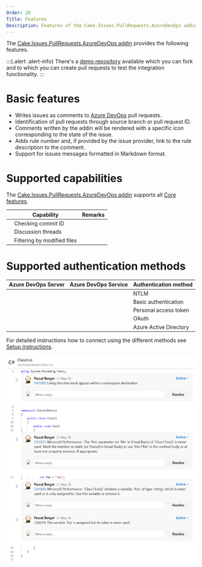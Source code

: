 ```yaml
---
Order: 20
Title: Features
Description: Features of the Cake.Issues.PullRequests.AzureDevOps addin.
---
```

The [Cake.Issues.PullRequests.AzureDevOps addin] provides the following features.

:::{.alert .alert-info}
There's a [demo repository] available which you can fork and to which you can create pull requests to test the integration functionality.
:::

# Basic features

* Writes issues as comments to [Azure DevOps] pull requests.
* Identification of pull requests through source branch or pull request ID.
* Comments written by the addin will be rendered with a specific icon corresponding to the state of the issue.
* Adds rule number and, if provided by the issue provider, link to the rule description to the comment.
* Support for issues messages formatted in Markdown format.

# Supported capabilities

The [Cake.Issues.PullRequests.AzureDevOps addin] supports all [Core features].

|                                                                    | Capability                     | Remarks                        |
|--------------------------------------------------------------------|--------------------------------|--------------------------------|
| <span class="glyphicon glyphicon-ok" style="color:green"></span>   | Checking commit ID             |                                |
| <span class="glyphicon glyphicon-ok" style="color:green"></span>   | Discussion threads             |                                |
| <span class="glyphicon glyphicon-ok" style="color:green"></span>   | Filtering by modified files    |                                |

# Supported authentication methods

| Azure DevOps Server                                                | Azure DevOps Service                                               | Authentication method          |
|--------------------------------------------------------------------|--------------------------------------------------------------------|--------------------------------|
| <span class="glyphicon glyphicon-ok" style="color:green"></span>   | <span class="glyphicon glyphicon-remove" style="color:red"></span> | NTLM                           |
| <span class="glyphicon glyphicon-ok" style="color:green"></span>   | <span class="glyphicon glyphicon-remove" style="color:red"></span> | Basic authentication           |
| <span class="glyphicon glyphicon-ok" style="color:green"></span>   | <span class="glyphicon glyphicon-ok" style="color:green"></span>   | Personal access token          |
| <span class="glyphicon glyphicon-remove" style="color:red"></span> | <span class="glyphicon glyphicon-ok" style="color:green"></span>   | OAuth                          |
| <span class="glyphicon glyphicon-remove" style="color:red"></span> | <span class="glyphicon glyphicon-ok" style="color:green"></span>   | Azure Active Directory         |

For detailed instructions how to connect using the different methods see [Setup instructions].

![Cake.Issues.PullRequests.AzureDevOps](cake.issues.pullrequests.azuredevops.png "Cake.Issues.PullRequests.AzureDevOps")

[demo repository]: https://dev.azure.com/pberger/Cake.Issues-Demo
[Cake.Issues.PullRequests.AzureDevOps addin]: https://www.nuget.org/packages/Cake.Issues.PullRequests.AzureDevOps
[Azure DevOps]: https://azure.microsoft.com/en-us/services/devops/
[Core features]: ../../overview/features#supported-core-functionality
[Setup instructions]: setup
